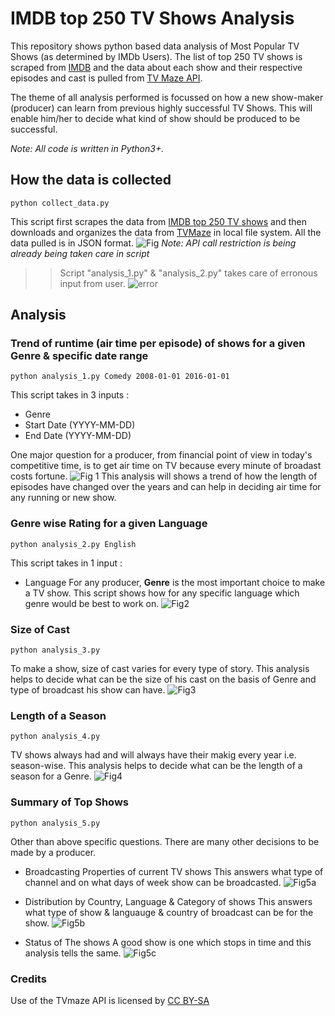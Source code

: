 # IMDB top 250 TV Shows Analysis

This repository shows python based data analysis of Most Popular TV Shows (as determined by IMDb Users).
The list of top 250 TV shows is scraped from [IMDB](http://www.imdb.com/chart/toptv/) and the data about each show and their respective episodes and cast is pulled from [TV Maze API](http://www.tvmaze.com/api). 

The theme of all analysis performed is focussed on how a new show-maker (producer) can learn from previous highly successful TV Shows. This will enable him/her to decide what kind of show should be produced to be successful.

*Note: All code is written in Python3+.*

## How the data is collected
```
python collect_data.py
```
This script first scrapes the data from [IMDB top 250 TV shows](http://www.imdb.com/chart/toptv/) and then downloads and organizes the data from [TVMaze](http://www.tvmaze.com/api) in local file system. All the data pulled is in JSON format.
![Fig](https://github.com/ngmodani/IMDB_TVShowsAnalysis/blob/master/data/images/input_files.jpg)
*Note: API call restriction is being already being taken care in script*
>> Script "analysis_1.py" & "analysis_2.py" takes care of erronous input from user.
![error](https://github.com/ngmodani/IMDB_TVShowsAnalysis/blob/master/data/images/error.jpg)
## Analysis

### Trend of runtime (air time per episode) of shows for a given Genre & specific date range
```
python analysis_1.py Comedy 2008-01-01 2016-01-01
```
This script takes in 3 inputs :
* Genre
* Start Date (YYYY-MM-DD)
* End Date (YYYY-MM-DD)

One major question for a producer, from financial point of view in today's competitive time, is to get air time on TV because every minute of broadast costs fortune.
![Fig 1](https://github.com/ngmodani/IMDB_TVShowsAnalysis/blob/master/data/images/analysis_1.jpg)
This analysis will shows a trend of how the length of episodes have changed over the years and can help in deciding air time for any running or new show.

### Genre wise Rating for a given Language
```
python analysis_2.py English
```
This script takes in 1 input :
* Language
For any producer, <b>Genre</b> is the most important choice to make a TV show. This script shows how for any specific language which genre would be best to work on.
![Fig2](https://github.com/ngmodani/IMDB_TVShowsAnalysis/blob/master/data/images/analysis_2.jpg)

### Size of Cast 
```
python analysis_3.py
```
To make a show, size of cast varies for every type of story. This analysis helps to decide what can be the size of his cast on the basis of Genre and type of broadcast his show can have.
![Fig3](https://github.com/ngmodani/IMDB_TVShowsAnalysis/blob/master/data/images/analysis_3.jpg)

### Length of a Season
```
python analysis_4.py
```
TV shows always had and will always have their makig every year i.e. season-wise. This analysis helps to decide what can be the length of a season for a Genre.
![Fig4](https://github.com/ngmodani/IMDB_TVShowsAnalysis/blob/master/data/images/analysis_4.jpg)

### Summary of Top Shows
```
python analysis_5.py
```
Other than above specific questions. There are many other decisions to be made by a producer.
* Broadcasting Properties of current TV shows
This answers what type of channel and on what days of week show can be broadcasted.
![Fig5a](https://github.com/ngmodani/IMDB_TVShowsAnalysis/blob/master/data/images/analysis_5_broadcst.jpg)

* Distribution by Country, Language & Category of shows
This answers what type of show & languauge & country of broadcast can be for the show.
![Fig5b](https://github.com/ngmodani/IMDB_TVShowsAnalysis/blob/master/data/images/analysis_5_distribution.jpg)

* Status of The shows
A good show is one which stops in time and this analysis tells the same.
![Fig5c](https://github.com/ngmodani/IMDB_TVShowsAnalysis/blob/master/data/images/analysis_5_stat.jpg)

### Credits

Use of the TVmaze API is licensed by [CC BY-SA](https://creativecommons.org/licenses/by-sa/4.0/)
